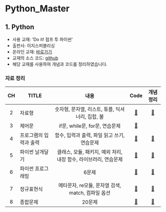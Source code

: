# Python_Master

## 1. Python

- 사용 교재: 'Do it! 점프 투 파이썬'
- 출판사: 이지스퍼블리싱
- 온라인 교재: [바로가기](https://wikidocs.net/book/1)
- 교재의 소스 코드: [github](https://github.com/alstn2468/jump-to-python)
- 해당 교재를 사용하여 개념과 코드를 정리하였습니다.

### 자료 정리

| CH | TITLE | 내용 | Code | 개념정리 |
| :--: | ----------------------- | :-----------------------------: | :----------------------: | :-----------------------: |
|  2   | 자료형 | 숫자형, 문자열, 리스트, 튜플, 딕셔너리, 집합, 불 |[🔗](https://github.com/cha-suyeon/Python_Master/tree/main/Jump_to_python_2%EC%9E%A5) | [📔](https://velog.io/@cha-suyeon/%ED%8C%8C%EC%9D%B4%EC%8D%AC-%EC%9E%90%EB%A3%8C%ED%98%95-%EC%88%AB%EC%9E%90%ED%98%95-%EB%AC%B8%EC%9E%90%EC%97%B4-%EB%A6%AC%EC%8A%A4%ED%8A%B8-%ED%8A%9C%ED%94%8C) |
|  3   |  제어문 | if문, while문, for문, 연습문제 | [🔗](https://github.com/cha-suyeon/Python_Master/tree/main/Jump_to_python_3%EC%9E%A5) |  |
|  4   | 프로그램의 입력과 출력 | 함수, 입력과 출력, 파일 읽고 쓰기, 연습문제 | [🔗](https://github.com/cha-suyeon/Python_Master/tree/main/Jump_to_python_4%EC%9E%A5) | [📔](https://velog.io/@cha-suyeon/Python-%ED%95%A8%EC%88%98) |
|  5   | 파이썬 날개달기  | 클래스, 모듈, 패키지, 예외 처리, 내장 함수, 라이브러리, 연습문제 | [🔗](https://github.com/cha-suyeon/Python_Master/tree/main/Jump_to_python_5%EC%9E%A5) | [📔](https://velog.io/@cha-suyeon/Python-class) |
|  6   | 파이썬 프로그래밍 | 6문제 | [🔗](https://github.com/cha-suyeon/Python_Master/tree/main/Jump_to_python_6%EC%9E%A5) | [📔](https://velog.io/@cha-suyeon/Python-6%EC%9E%A5-%ED%94%84%EB%A1%9C%EA%B7%B8%EB%9E%98%EB%B0%8D) |
|  7   | 정규표현식 | 메타문자, re모듈, 문자열 검색, match, 컴파일 옵션 | [🔗](https://github.com/cha-suyeon/Python_Master/tree/main/Jump_to_python_7%EC%9E%A5) | [📔](https://velog.io/@cha-suyeon/%EC%A0%95%EA%B7%9C-%ED%91%9C%ED%98%84%EC%8B%9D%EC%9D%B4%EB%9E%80-%EB%AC%B8%EC%9E%90-%ED%81%B4%EB%9E%98%EC%8A%A4-Dot.-%EB%B0%98%EB%B3%B5-%EB%B0%98%EB%B3%B5-%EB%B0%98%EB%B3%B5mn)|
|  8   | 종합문제 | 20문제 | [🔗]() | [📔](https://velog.io/@cha-suyeon/Python-%EB%AC%B8%EC%9E%90%EC%97%B4-%EB%B0%94%EA%BE%B8%EA%B8%B0-%EC%A0%90%ED%94%84%ED%88%AC%ED%8C%8C%EC%9D%B4%EC%8D%AC-%EC%A2%85%ED%95%A9%EB%AC%B8%EC%A0%9C-1%EB%B2%88) |
